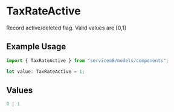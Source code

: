 # TaxRateActive

Record active/deleted flag.  Valid values are [0,1]

## Example Usage

```typescript
import { TaxRateActive } from "servicem8/models/components";

let value: TaxRateActive = 1;
```

## Values

```typescript
0 | 1
```